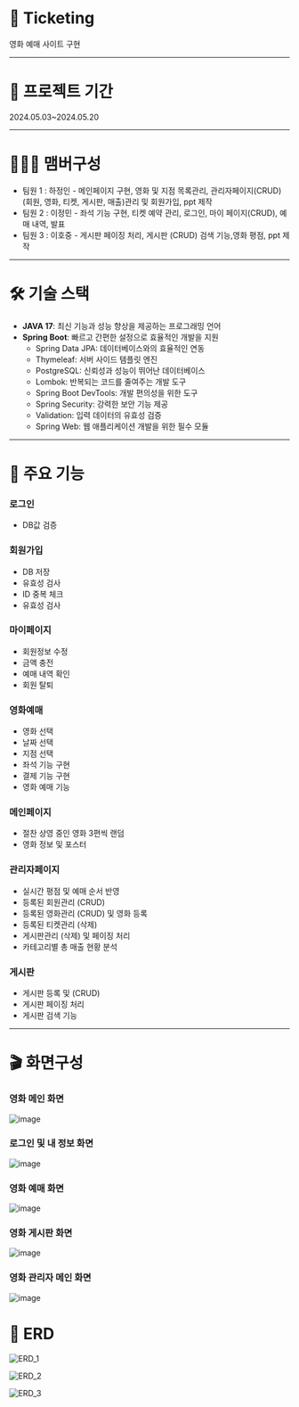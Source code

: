 # 🍿 Ticketing
영화 예매 사이트 구현

---


# 📆 프로젝트 기간
2024.05.03~2024.05.20

---


# 🧑‍🤝‍🧑 맴버구성
- 팀원 1 : 하정인 - 메인페이지 구현, 영화 및 지점 목록관리, 관리자페이지(CRUD) (회원, 영화, 티켓, 게시판, 매출)관리 및 회원가입, ppt 제작
- 팀원 2 : 이정민 - 좌석 기능 구현, 티켓 예약 관리, 로그인, 마이 페이지(CRUD), 예매 내역, 발표
- 팀원 3 : 이호중 - 게시판 페이징 처리, 게시판 (CRUD) 검색 기능,영화 평점, ppt 제작


---


# 🛠 기술 스택
- **JAVA 17**: 최신 기능과 성능 향상을 제공하는 프로그래밍 언어
- **Spring Boot**: 빠르고 간편한 설정으로 효율적인 개발을 지원
  - Spring Data JPA: 데이터베이스와의 효율적인 연동
  - Thymeleaf: 서버 사이드 템플릿 엔진
  - PostgreSQL: 신뢰성과 성능이 뛰어난 데이터베이스
  - Lombok: 반복되는 코드를 줄여주는 개발 도구
  - Spring Boot DevTools: 개발 편의성을 위한 도구
  - Spring Security: 강력한 보안 기능 제공
  - Validation: 입력 데이터의 유효성 검증
  - Spring Web: 웹 애플리케이션 개발을 위한 필수 모듈


---


# 📌 주요 기능
### 로그인
- DB값 검증


### 회원가입
- DB 저장
- 유효성 검사
- ID 중복 체크
- 유효성 검사


### 마이페이지
- 회원정보 수정
- 금액 충전
- 예매 내역 확인
- 회원 탈퇴

### 영화예매
- 영화 선택
- 날짜 선택
- 지점 선택 
- 좌석 기능 구현
- 결제 기능 구현
- 영화 예매 기능
  
  
### 메인페이지
- 절찬 상영 중인 영화 3편씩 랜덤
- 영화 정보 및 포스터


### 관리자페이지
- 실시간 평점 및 예매 순서 반영  
- 등록된 회원관리 (CRUD)
- 등록된 영화관리 (CRUD) 및 영화 등록
- 등록된 티켓관리 (삭제)
- 게시판관리 (삭제) 및 페이징 처리
- 카테고리별 총 매출 현황 분석
    

### 게시판
- 게시판 등록 및 (CRUD)
- 게시판 페이징 처리
- 게시판 검색 기능

---

# 🎬 화면구성
### 영화 메인 화면
![image](https://github.com/hajungin/movie/assets/162389696/74da6146-95d0-4ae5-9437-349cdba6131f)


### 로그인 및 내 정보 화면
![image](https://github.com/hajungin/movie/assets/162389696/b1e9e446-45a5-4b48-9e1a-9e55f40dfad2)


### 영화 예매 화면 
![image](https://github.com/hajungin/movie/assets/162389696/67f37aee-59c9-4e7f-b8b2-b61b49431b75)


### 영화 게시판 화면
![image](https://github.com/hajungin/movie/assets/162389696/d232dc3d-c39c-410c-8751-9c141b812605)


### 영화 관리자 메인 화면
![image](https://github.com/hajungin/movie/assets/162389696/f49b0c3e-3c01-4482-b33a-822195eccf54)





  
# 🧩 ERD
![ERD_1](https://github.com/hajungin/movie/blob/master/cinemaERD_1.png)


![ERD_2](https://github.com/hajungin/movie/blob/master/cinemaERD_2.png)


![ERD_3](https://github.com/hajungin/movie/blob/master/cinemaERD_3.png)

